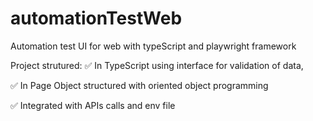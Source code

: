 # automationTestWeb

Automation test UI for web with typeScript and playwright framework

Project strutured:
✅ In TypeScript using interface for validation of data,

✅ In Page Object structured with oriented object programming 

✅ Integrated with APIs calls and env file

